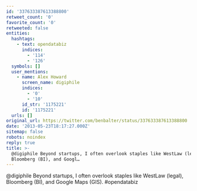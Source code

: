 ```yaml
---
id: '337633387613388800'
retweet_count: '0'
favorite_count: '0'
retweeted: false
entities:
  hashtags:
    - text: opendatabiz
      indices:
        - '114'
        - '126'
  symbols: []
  user_mentions:
    - name: Alex Howard
      screen_name: digiphile
      indices:
        - '0'
        - '10'
      id_str: '1175221'
      id: '1175221'
  urls: []
original_url: https://twitter.com/benbalter/status/337633387613388800
date: '2013-05-23T18:17:27.000Z'
sitemap: false
robots: noindex
reply: true
title: >-
  @digiphile Beyond startups, I often overlook staples like WestLaw (legal),
  Bloomberg (BI), and Googl…
---
```


@digiphile Beyond startups, I often overlook staples like WestLaw (legal), Bloomberg (BI), and Google Maps (GIS). #opendatabiz